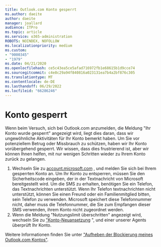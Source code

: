 ```yaml
---
title: Outlook.com Konto gesperrt
ms.author: daeite
author: daeite
manager: joallard
audience: ITPro
ms.topic: article
ms.service: o365-administration
ROBOTS: NOINDEX, NOFOLLOW
ms.localizationpriority: medium
ms.custom:
- "9000345"
- "1979"
ms.date: 04/21/2020
ms.openlocfilehash: ce5c43ea5ce5afad716972fb1e68615b1d9cce74
ms.sourcegitcommit: c4e8c29a94f840816a023131ea7b4a2bf876c305
ms.translationtype: MT
ms.contentlocale: de-DE
ms.lasthandoff: 06/29/2022
ms.locfileid: "66286246"
---
```

# <a name="account-locked"></a>Konto gesperrt

Wenn beim Versuch, sich bei Outlook.com anzumelden, die Meldung "Ihr Konto wurde gesperrt" angezeigt wird, liegt dies daran, dass wir ungewöhnliche Aktivitäten für Ihr Konto bemerkt haben. Um Sie vor potenziellem Betrug oder Missbrauch zu schützen, haben wir Ihr Konto vorübergehend gesperrt. Wir wissen, dass dies frustrierend ist, aber wir können Ihnen helfen, mit nur wenigen Schritten wieder zu Ihrem Konto zurück zu gelangen.

1. Wechseln Sie zu [account.microsoft.com](https://go.microsoft.com/fwlink/?linkid=2090484) , und melden Sie sich bei Ihrem gesperrten Konto an. Um Ihr Konto zu entsperren, müssen Sie den Sicherheitscode eingeben, der in der Textnachricht von Microsoft bereitgestellt wird. Um die SMS zu erhalten, benötigen Sie ein Telefon, das Textnachrichten unterstützt. Wenn Ihr Telefon textnachrichten nicht unterstützt, können Sie einen Freund oder ein Familienmitglied bitten, sein Telefon zu verwenden. Microsoft speichert diese Telefonnummer nicht, daher muss die Telefonnummer, die Sie zum Empfangen dieser SMS verwenden, ihrem Konto nicht zugeordnet werden.
2. Wenn die Meldung "Nutzungslimit überschritten" angezeigt wird, wechseln Sie zu ["Konto-Neuansetzung](https://go.microsoft.com/fwlink/?linkid=2090483) ", und einer unserer Agents überprüft Ihr Konto.

Weitere Informationen finden Sie unter ["Aufheben der Blockierung meines Outlook.com Kontos"](https://support.office.com/article/f4ad2701-d166-4d8b-8a6a-9af2a1f8a4c4?wt.mc_id=Office_Outlook_com_Alchemy). 